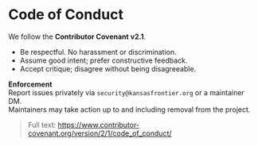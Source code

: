 # Code of Conduct

We follow the **Contributor Covenant v2.1**.

- Be respectful. No harassment or discrimination.
- Assume good intent; prefer constructive feedback.
- Accept critique; disagree without being disagreeable.

**Enforcement**  
Report issues privately via `security@kansasfrontier.org` or a maintainer DM.  
Maintainers may take action up to and including removal from the project.

> Full text: https://www.contributor-covenant.org/version/2/1/code_of_conduct/
